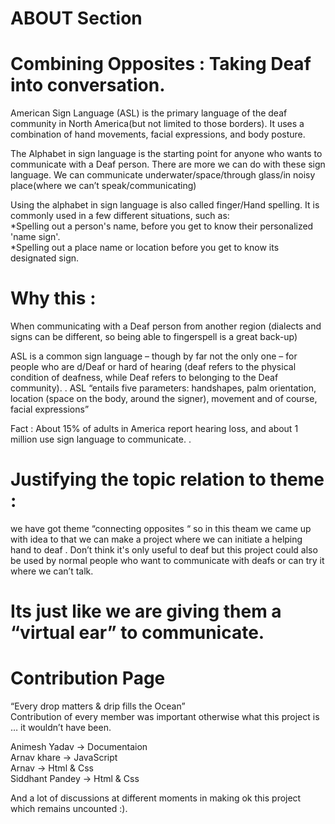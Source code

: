 #                                      ABOUT Section
#                       Combining Opposites : Taking Deaf into conversation.

American Sign Language (ASL) is the primary language of the deaf community in North America(but not limited to those borders). It uses a combination of hand movements, facial expressions, and body posture.

The Alphabet in sign language is the starting point for anyone who wants to communicate with a Deaf person.
There are more we can do with these sign language.
We can communicate underwater/space/through glass/in noisy place(where we can’t speak/communicating)

Using the alphabet in sign language is also called finger/Hand  spelling. It is commonly used in a few different situations, such as:                                                                                                   
*Spelling out a person's name, before you get to know their personalized 'name sign'.                                  
*Spelling out a place name or location before you get to know its designated sign.

# Why this :
When communicating with a Deaf person from another region (dialects and signs can be different, so being able to fingerspell is a great back-up)

ASL is a common sign language – though by far not the only one – for people who are d/Deaf or hard of hearing (deaf refers to the physical condition of deafness, while Deaf refers to belonging to the Deaf community). .
ASL “entails five parameters: handshapes, palm orientation, location (space on the body, around the signer), movement and of course, facial expressions”

Fact : About 15% of adults in America report hearing loss, and about 1 million use sign language to communicate.
.
# Justifying the topic relation to theme :
we have got theme “connecting opposites “ so in this theam we came up
with idea to that we can make a project where we can initiate a helping hand to deaf .
Don’t think it's only useful to deaf but this project  could also be used by normal people who want to communicate with deafs or can try it where we can’t talk.

#               Its just like we are giving them a “virtual ear” to communicate.
#
# Contribution Page

“Every drop matters & drip fills the Ocean”                                                                            
Contribution of every member was important otherwise what this project is … it wouldn’t have been.                     
                                                                                             
Animesh Yadav    -> Documentaion                                                                                       
Arnav khare      -> JavaScript                                                                                         
Arnav            -> Html & Css                                                                                         
Siddhant Pandey  -> Html & Css                                                                                         

And a lot of discussions at different moments in making ok this project which remains uncounted :).
